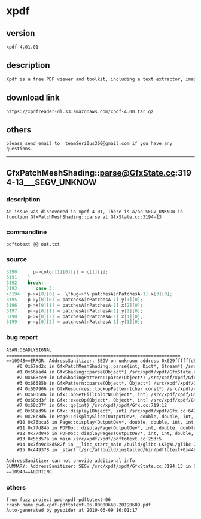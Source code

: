 # xpdf

## version 

    xpdf 4.01.01

## description

```txt
Xpdf is a free PDF viewer and toolkit, including a text extractor, image converter, HTML converter, and more.
```

## download link

    https://xpdfreader-dl.s3.amazonaws.com/xpdf-4.00.tar.gz

## others

    please send email to  teamSeri0us360@gmail.com if you have any questions.

---------------------

## GfxPatchMeshShading::parse@GfxState.cc:3194-13___SEGV_UNKNOW

### description

    An issue was discovered in xpdf 4.01, There is a/an SEGV_UNKNOW in function GfxPatchMeshShading::parse at GfxState.cc:3194-13

### commandline

    pdftotext @@ out.txt

### source

```c
3190 	  p->color[1][0][j] = c[1][j];
3191 	}
3192 	break;
3193       case 3:
>3194 	p->x[0][0] =  \*bug=>*\ patchesA[nPatchesA-1].x[3][0];
3195 	p->y[0][0] = patchesA[nPatchesA-1].y[3][0];
3196 	p->x[0][1] = patchesA[nPatchesA-1].x[2][0];
3197 	p->y[0][1] = patchesA[nPatchesA-1].y[2][0];
3198 	p->x[0][2] = patchesA[nPatchesA-1].x[1][0];
3199 	p->y[0][2] = patchesA[nPatchesA-1].y[1][0];

```

### bug report

```txt
ASAN:DEADLYSIGNAL
=================================================================
==10948==ERROR: AddressSanitizer: SEGV on unknown address 0x629ffffffd60 (pc 0x00000067ad2d bp 0x7ffcbbcf68f0 sp 0x7ffcbbcf5c20 T0)
    #0 0x67ad2c in GfxPatchMeshShading::parse(int, Dict*, Stream*) /src/xpdf/xpdf/GfxState.cc:3194:13
    #1 0x66aad4 in GfxShading::parse(Object*) /src/xpdf/xpdf/GfxState.cc:1934:17
    #2 0x668ce9 in GfxShadingPattern::parse(Object*) /src/xpdf/xpdf/GfxState.cc:1804:14
    #3 0x66685b in GfxPattern::parse(Object*, Object*) /src/xpdf/xpdf/GfxState.cc:1661:15
    #4 0x607906 in GfxResources::lookupPattern(char const*) /src/xpdf/xpdf/Gfx.cc:428:12
    #5 0x603606 in Gfx::opSetFillColorN(Object*, int) /src/xpdf/xpdf/Gfx.cc:1561:20
    #6 0x60dd3f in Gfx::execOp(Object*, Object*, int) /src/xpdf/xpdf/Gfx.cc:826:3
    #7 0x60c37f in Gfx::go(int) /src/xpdf/xpdf/Gfx.cc:719:12
    #8 0x60ad96 in Gfx::display(Object*, int) /src/xpdf/xpdf/Gfx.cc:641:3
    #9 0x76c3d6 in Page::displaySlice(OutputDev*, double, double, int, int, int, int, int, int, int, int, int (*)(void*), void*) /src/xpdf/xpdf/Page.cc:373:5
    #10 0x76bca5 in Page::display(OutputDev*, double, double, int, int, int, int, int (*)(void*), void*) /src/xpdf/xpdf/Page.cc:321:3
    #11 0x77d84b in PDFDoc::displayPage(OutputDev*, int, double, double, int, int, int, int, int (*)(void*), void*) /src/xpdf/xpdf/PDFDoc.cc:423:3
    #12 0x77d84b in PDFDoc::displayPages(OutputDev*, int, int, double, double, int, int, int, int, int (*)(void*), void*) /src/xpdf/xpdf/PDFDoc.cc:436
    #13 0x56357a in main /src/xpdf/xpdf/pdftotext.cc:253:5
    #14 0x7fb9c38d582f in __libc_start_main /build/glibc-LK5gWL/glibc-2.23/csu/../csu/libc-start.c:291
    #15 0x449378 in _start (/src/aflbuild/installed/bin/pdftotext+0x449378)

AddressSanitizer can not provide additional info.
SUMMARY: AddressSanitizer: SEGV /src/xpdf/xpdf/GfxState.cc:3194:13 in GfxPatchMeshShading::parse(int, Dict*, Stream*)
==10948==ABORTING

```

### others

    from fuzz project pwd-xpdf-pdftotext-06
    crash name pwd-xpdf-pdftotext-06-00000660-20190609.pdf
    Auto-generated by pyspider at 2019-06-09 16:01:17